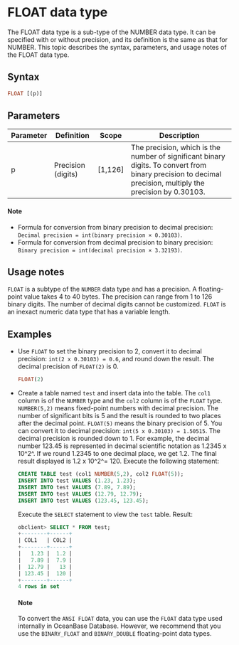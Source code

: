 # FLOAT data type

The FLOAT data type is a sub-type of the NUMBER data type. It can be specified with or without precision, and its definition is the same as that for NUMBER. This topic describes the syntax, parameters, and usage notes of the FLOAT data type.

## Syntax

```sql
FLOAT [(p)]
```

## Parameters

| Parameter | Definition | Scope | Description |
|----|----|-----------|----------------------------------------|
| p | Precision (digits) | \[1,126\] | The precision, which is the number of significant binary digits. To convert from binary precision to decimal precision, multiply the precision by 0.30103.  |

  <main id="notice" type='explain'>
    <h4>Note</h4>
    <ul>
    <li>Formula for conversion from binary precision to decimal precision: <code>Decimal precision = int(binary precision × 0.30103)</code>. </li>
    <li>Formula for conversion from decimal precision to binary precision: <code>Binary precision = int(decimal precision × 3.32193)</code>. </li>
    </ul>
  </main>

## Usage notes

`FLOAT` is a subtype of the `NUMBER` data type and has a precision. A floating-point value takes 4 to 40 bytes. The precision can range from 1 to 126 binary digits. The number of decimal digits cannot be customized. `FLOAT` is an inexact numeric data type that has a variable length.

## Examples

* Use `FLOAT` to set the binary precision to 2, convert it to decimal precision: `int(2 x 0.30103) = 0.6`, and round down the result. The decimal precision of `FLOAT(2)` is 0.

   ```sql
   FLOAT(2)
   ```

* Create a table named `test` and insert data into the table. The `col1` column is of the `NUMBER` type and the `col2` column is of the `FLOAT` type. `NUMBER(5,2)` means fixed-point numbers with decimal precision. The number of significant bits is 5 and the result is rounded to two places after the decimal point. `FLOAT(5)` means the binary precision of 5. You can convert it to decimal precision: `int(5 x 0.30103) = 1.50515`. The decimal precision is rounded down to 1. For example, the decimal number 123.45 is represented in decimal scientific notation as 1.2345 x 10^2^. If we round 1.2345 to one decimal place, we get 1.2. The final result displayed is 1.2 x 10^2^= 120. Execute the following statement:

   ```sql
   CREATE TABLE test (col1 NUMBER(5,2), col2 FLOAT(5));
   INSERT INTO test VALUES (1.23, 1.23);
   INSERT INTO test VALUES (7.89, 7.89);
   INSERT INTO test VALUES (12.79, 12.79);
   INSERT INTO test VALUES (123.45, 123.45);
   ```

   Execute the `SELECT` statement to view the `test` table. Result:

   ```sql
   obclient> SELECT * FROM test;
   +--------+------+
   | COL1   | COL2 |
   +--------+------+
   |   1.23 |  1.2 |
   |   7.89 |  7.9 |
   |  12.79 |   13 |
   | 123.45 |  120 |
   +--------+------+
   4 rows in set
   ```

  <main id="notice" type='explain'>
    <h4>Note</h4>
    <p>To convert the <code>ANSI FLOAT</code> data, you can use the <code>FLOAT</code> data type used internally in OceanBase Database. However, we recommend that you use the <code>BINARY_FLOAT</code> and <code>BINARY_DOUBLE</code> floating-point data types. </p>
  </main>

